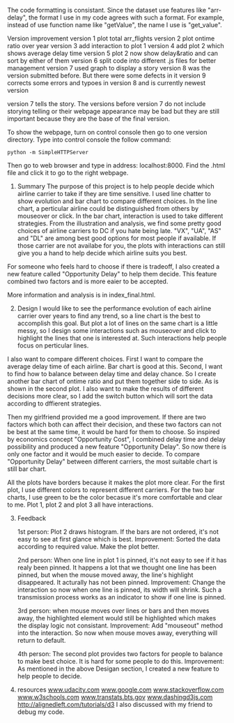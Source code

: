 The code formatting is consistant. Since the dataset use features like "arr-delay", the format I use in my code agrees with such a format. For example, instead of use function name like "getValue", the name I use is "get_value".

Version improvement
    version 1 plot total arr_flights
    version 2 plot ontime ratio over year
    version 3 add interaction to plot 1
    version 4 add plot 2 which shows average delay time
    version 5 plot 2 now show delay&ratio and can sort by either of them
    version 6 split code into different .js files for better management
    version 7 used graph to display a story
    version 8 was the version submitted before. But there were some defects in it
    version 9 corrects some errors and typoes in version 8 and is currently newest version

version 7 tells the story. The versions before version 7 do not include storying telling or their webpage appearance may be bad but they are still important because they are the base of the final version. 

To show the webpage, turn on control console then go to one version directory. Type into control console the follow command: 

    python -m SimpleHTTPServer

Then go to web browser and type in address: localhost:8000. Find the .html file and click it to go to the right webpage. 

1. Summary
The purpose of this project is to help people decide which airline carrier to take if they are time sensitive. I used line chatter to show evolution and bar chart to compare different choices. In the line chart, a perticular airline could be distinguished from others by mouseover or click. In the bar chart, interaction is used to take different strategies. From the illustration and analysis, we find some pretty good choices of airline carriers to DC if you hate being late. "VX", "UA", "AS" and "DL" are among best good options for most people if available. If those carrier are not availabe for you, the plots with interactions can still give you a hand to help decide which airline suits you best. 

For someone who feels hard to choose if there is tradeoff, I also created a new feature called "Opportunity Delay" to help them decide. This feature combined two factors and is more eaier to be accepted.

More information and analysis is in index_final.html.

2. Design
I would like to see the performance evolution of each airline carrier over years to find any trend, so a line chart is the best to accomplish this goal. But plot a lot of lines on the same chart is a little messy, so I design some interactions such as mouseover and click to highlight the lines that one is interested at. Such interactions help people focus on perticular lines. 

I also want to compare different choices. First I want to compare the average delay time of each airline. Bar chart is good at this. Second, I want to find how to balance between delay time and delay chance. So I create another bar chart of ontime ratio and put them together side to side. As is shown in the second plot. I also want to make the results of different decisions more clear, so I add the switch button which will sort the data according to dffierent strategies.

Then my girlfriend provided me a good improvement. If there are two factors which both can affect their decision, and these two factors can not be best at the same time, it would be hard for them to choose. So inspired by economics concept "Opportunity Cost", I combined delay time and delay possibility and produced a new feature "Opportunity Delay". So now there is only one factor and it would be much easier to decide. To compare "Opportunity Delay" between different carriers, the most suitable chart is still bar chart. 

All the plots have borders because it makes the plot more clear. For the first plot, I use different colors to represent different carriers. For the two bar charts, I use green to be the color becasue it's more comfortable and clear to me. Plot 1, plot 2 and plot 3 all have interactions. 

3. Feedback
  
   1st person: Plot 2 draws histogram. If the bars are not ordered, it's not easy to see at first glance which is best.
      Improvement: Sorted the data according to required value. Make the plot better.

   2nd person: When one line in plot 1 is pinned, it's not easy to see if it has realy been pinned. It happens a lot that we thought one line has been pinned, but when the mouse moved away, the line's highlight disappeared. It acturally has not been pinned.
      Improvement: Change the interaction so now when one line is pinned, its width will shrink. Such a transmission process works as an indicator to show if one line is pinned.

   3rd person: when mouse moves over lines or bars and then moves away, the highlighted element would still be highlighted which makes the display logic not consistant. 
   	  Improvement: Add "mouseout" method into the interaction. So now when mouse moves away, everything will return to default.

   4th person: The second plot provides two factors for people to balance to make best choice. It is hard for some people to do this.
      Improvement: As mentioned in the above Desigan section, I created a new feature to help people to decide.

4. resources
	www.udacity.com
	www.google.com
	www.stackoverflow.com
	www.w3schools.com
	www.transtats.bts.gov
	www.dashingd3js.com
	http://alignedleft.com/tutorials/d3
	I also discussed with my friend to debug my code.
